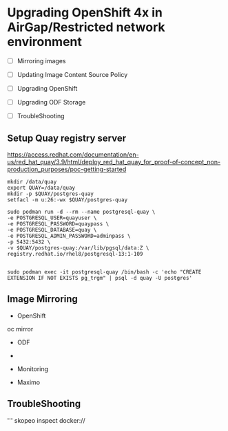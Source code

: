 # Upgrading OpenShift 4x in AirGap/Restricted network environment

* [ ] Mirroring images
* [ ] Updating Image Content Source Policy
* [ ] Upgrading OpenShift
* [ ] Upgrading ODF Storage
* [ ] TroubleShooting


## Setup Quay registry server
https://access.redhat.com/documentation/en-us/red_hat_quay/3.9/html/deploy_red_hat_quay_for_proof-of-concept_non-production_purposes/poc-getting-started

```
mkdir /data/quay
export QUAY=/data/quay
mkdir -p $QUAY/postgres-quay
setfacl -m u:26:-wx $QUAY/postgres-quay

sudo podman run -d --rm --name postgresql-quay \
-e POSTGRESQL_USER=quayuser \
-e POSTGRESQL_PASSWORD=quaypass \
-e POSTGRESQL_DATABASE=quay \
-e POSTGRESQL_ADMIN_PASSWORD=adminpass \
-p 5432:5432 \
-v $QUAY/postgres-quay:/var/lib/pgsql/data:Z \
registry.redhat.io/rhel8/postgresql-13:1-109


sudo podman exec -it postgresql-quay /bin/bash -c 'echo "CREATE EXTENSION IF NOT EXISTS pg_trgm" | psql -d quay -U postgres'
```

## Image Mirroring

* OpenShift

oc mirror
  
* ODF

* 
* Monitoring
* Maximo
  

## TroubleShooting

'''
skopeo inspect docker://
